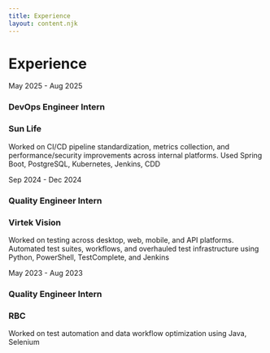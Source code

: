 ```yaml
---
title: Experience
layout: content.njk
---
```


# Experience

<div class="experience-item">
  <div class="experience-date">May 2025 - Aug 2025</div>
  <div class="experience-content">
    <h3>DevOps Engineer Intern</h3>
	  <h3>Sun Life</h3>
    <p>Worked on CI/CD pipeline standardization, metrics collection, and performance/security improvements across internal platforms. Used Spring Boot, PostgreSQL, Kubernetes, Jenkins, CDD</p>
  </div>
</div>

<div class="experience-item">
  <div class="experience-date">Sep 2024 - Dec 2024</div>
  <div class="experience-content">
    <h3>Quality Engineer Intern</h3>
	  <h3>Virtek Vision</h3>
    <p>Worked on testing across desktop, web, mobile, and API platforms. Automated test suites, workflows, and overhauled test infrastructure using Python, PowerShell, TestComplete, and Jenkins</p>
  </div>
</div>

<div class="experience-item">
  <div class="experience-date">May 2023 - Aug 2023</div>
  <div class="experience-content">
    <h3>Quality Engineer Intern</h3>
	  <h3>RBC</h3>
    <p>Worked on test automation and data workflow optimization using Java, Selenium</p>
  </div>
</div>
